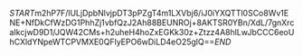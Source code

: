 $START$m2hP7F/lULjDpbNlvjpDT3pPZgT4m1LXVbj6/iJ0iYXQTTl0SCo8Wv1ENE+NfDkCfWzDG1PhhZj1vbfQzJ2Ah88BEUNROj+8AKTSR0YBn/XdL/7gnXrcaIkcjwD9D1/JQW42CMs+h2uheH4hoZxEGKk30z+Ztzz4A8hlLwJbCCC6eoUhCXldYNpeWTCPVMXE0QFlyEPO6wDiLD4eO25glQ==$END$
